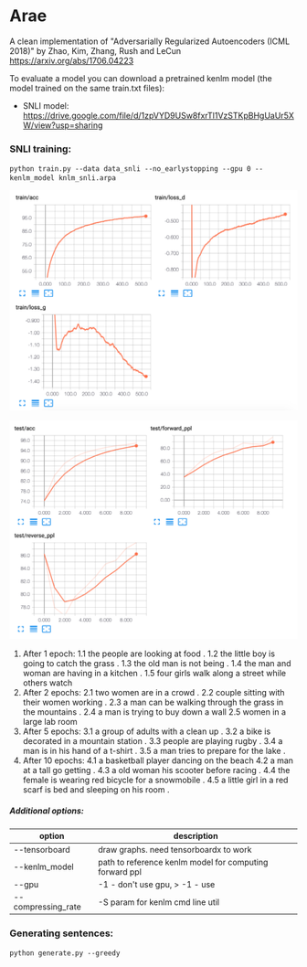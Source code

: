 # Arae

A clean implementation of "Adversarially Regularized Autoencoders (ICML 2018)" by Zhao, Kim, Zhang, Rush and LeCun https://arxiv.org/abs/1706.04223

To evaluate a model you can download a pretrained kenlm model (the model trained on the same train.txt files):

* SNLI model: https://drive.google.com/file/d/1zpVYD9USw8fxrTl1VzSTKpBHgUaUr5XW/view?usp=sharing


### SNLI training:

```console
python train.py --data data_snli --no_earlystopping --gpu 0 --kenlm_model knlm_snli.arpa
```

![snli_training.png](https://github.com/awant/arae/blob/master/imgs/snli_train.png?raw=true)

![snli_testing.png](https://github.com/awant/arae/blob/master/imgs/snli_test.png?raw=true)

1. After 1 epoch:
  1.1 the people are looking at food .
  1.2 the little boy is going to catch the grass .
  1.3 the old man is not being .
  1.4 the man and woman are having in a kitchen .
  1.5 four girls walk along a street while others watch
2. After 2 epochs:
  2.1 two women are in a crowd .
  2.2 couple sitting with their women working .
  2.3 a man can be walking through the grass in the mountains .
  2.4 a man is trying to buy down a wall
  2.5 women in a large lab room
3. After 5 epochs:
  3.1 a group of adults with a clean up .
  3.2 a bike is decorated in a mountain station .
  3.3 people are playing rugby .
  3.4 a man is in his hand of a t-shirt .
  3.5 a man tries to prepare for the lake .
4. After 10 epochs:
  4.1 a basketball player dancing on the beach
  4.2 a man at a tall go getting .
  4.3 a old woman his scooter before racing .
  4.4 the female is wearing red bicycle for a snowmobile .
  4.5 a little girl in a red scarf is bed and sleeping on his room .


##### Additional options:

| option             | description                                             |
|--------------------|---------------------------------------------------------|
| --tensorboard      | draw graphs. need tensorboardx to work                  |
| --kenlm_model      | path to reference kenlm model for computing forward ppl |
| --gpu              |  -1 - don't use gpu, > -1 - use                         |
| --compressing_rate | -S param for kenlm cmd line util                        |


### Generating sentences:

```console
python generate.py --greedy
```

